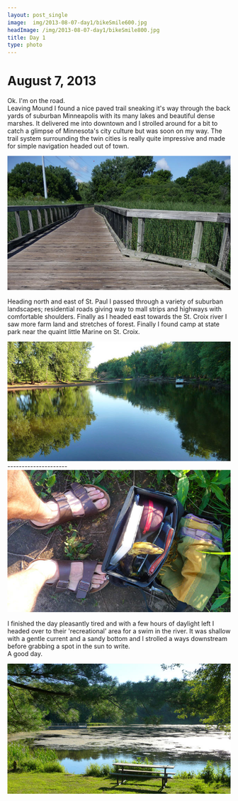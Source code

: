 ```yaml
---
layout: post_single
image: 	img/2013-08-07-day1/bikeSmile600.jpg
headImage: /img/2013-08-07-day1/bikeSmile800.jpg
title: Day 1
type: photo
---
```


August 7, 2013
=================

Ok. I'm on the road. <br>
Leaving Mound I found a nice paved trail sneaking it's way through the back yards of suburban
Minneapolis with its many lakes and beautiful dense marshes. It delivered me into downtown 
and I strolled around for a bit to catch a glimpse of Minnesota's city culture but was soon on my way. The trail 
system surrounding the twin cities is really quite impressive and made for simple navigation 
headed out of town. 

<div class="img">
	<img src="/img/2013-08-07-day1/marshBridge.jpg"/>
</div>

Heading north and east of St. Paul I passed through a variety of suburban landscapes; residential
roads giving way to mall strips and highways with comfortable shoulders. Finally as I headed east 
towards the St. Croix river I saw more farm land and stretches of forest. Finally I found camp at 
state park near the quaint little Marine on St. Croix. 

<div class="img">
	<img src="/img/2013-08-07-day1/obrianSPRiver.jpg"/>
</div>

<div class="divider">---------------------</div>

<div class="img">
	<img src="/img/2013-08-07-day1/obrianSP_sandleBag.jpg"/>
</div>

I finished the day pleasantly tired and with a few hours of daylight left I headed over to 
their 'recreational' area for a swim in the river. It was shallow with a gentle current and 
a sandy bottom and I strolled a ways downstream before grabbing a spot in the sun to write. <br>
A good day.

<div class="img">
	<img src="/img/2013-08-07-day1/obrianSPLake.jpg"/>
</div>